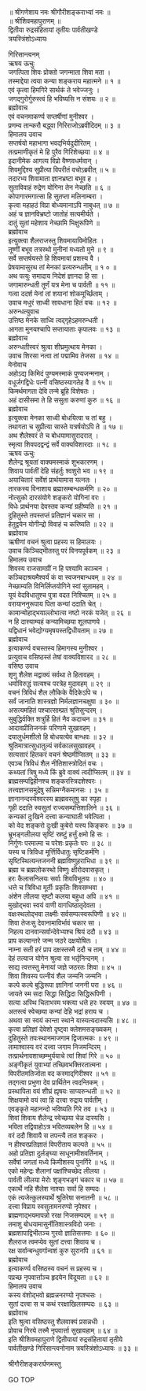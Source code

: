 
  
॥ श्रीगणेशाय नमः श्रीगौरीशङ्कराभ्यां नमः ॥  
॥ श्रीशिवमहापुराणम् ॥  
द्वितीया रुद्रसंहितायां तृतीयः पार्वतीखण्डे  
त्रयस्त्रिंशोऽध्यायः  
  
गिरिसान्त्वनम्  
ऋषय ऊचुः  
जगत्पिता शिवः प्रोक्तो जगन्माता शिवा मता ।  
तस्माद्देया त्वया कन्या शङ्कराय महात्मने ॥ १ ॥  
एवं कृत्वा हिमगिरे सार्थकं ते भवेज्जनुः ।  
जगद्‌गुरोर्गुरुस्त्वं हि भविष्यसि न संशयः ॥ २ ॥  
ब्रह्मोवाच  
एवं वचनमाकर्ण्य सप्तर्षीणां मुनीश्वर ।  
प्रणम्य तान्करौ बद्ध्वा गिरिराजोऽब्रवीदिदम् ॥ ३ ॥  
हिमालय उवाच  
सप्तर्षयो महाभागा भवद्‌भिर्यदुदीरितम् ।  
तत्प्रमाणीकृतं मे हि पुरैव गिरिशेच्छया ॥ ४ ॥  
इदानीमेक आगत्य विप्रो वैष्णवधर्मवान् ।  
शिवमुद्दिश्य सुप्रीत्या विपरीतं वचोऽब्रवीत् ॥ ५ ॥  
तदारभ्य शिवामाता ज्ञानभ्रष्टा बभूव ह ।  
सुताविवाहं रुद्रेण योगिना तेन नेच्छति ॥ ६ ॥  
कोपागारमगात्सा हि सुतप्ता मलिनाम्बरा ।  
कृत्वा महाहठं विप्रा बोध्यमानाऽपि नाबुधत् ॥ ७ ॥  
अहं च ज्ञानविभ्रष्टो जातोहं सत्यमीर्यते ।  
दातुं सुतां महेशाय नेच्छामि भिक्षुरूपिणे ॥  
ब्रह्मोवाच  
इत्युक्त्वा शैलराजस्तु शिवमायाविमोहितः ।  
तूष्णीं बभूव तत्रस्थो मुनीनां मध्यतो मुने ॥ ९ ॥  
सर्वे सप्तर्षयस्ते हि शिवमायां प्रशस्य वै ।  
प्रेषयामासुरथ तां मेनकां प्रत्यरुन्धतीम् ॥ १ ० ॥  
अथ पत्युः समादाय निदेशं ज्ञानदा हि सा ।  
जगामारुन्धती तूर्णं यत्र मेना च पार्वती ॥ ११ ॥  
गत्वा ददर्श मेनां तां शयानां शोकमूर्च्छिताम् ।  
उवाच मधुरं साध्वी सावधाना हितं वचः ॥ १२ ॥  
अरुन्धत्युवाच  
उत्तिष्ठ मेनके साध्वि त्वद्‌गृहेऽहमरुन्धती ।  
आगता मुनयश्चापि सप्तायाताः कृपालवः ॥ १३ ॥  
ब्रह्मोवाच  
अरुन्धतीस्वरं श्रुत्वा शीघ्रमुत्थाय मेनका ।  
उवाच शिरसा नत्वा तां पद्मामिव तेजसा ॥ १४ ॥  
मेनोवाच  
अहोऽद्य किमिदं पुण्यमस्माकं पुण्यजन्मनाम् ।  
वधूर्जगद्विधेः पत्नी वसिष्ठस्यागतेह वै ॥ १५ ॥  
किमर्थमागता देवि तन्मे ब्रूहि विशेषतः ।  
अहं दासीसमा ते हि ससुता करुणां कुरु ॥ १६ ॥  
ब्रह्मोवाच  
इत्युक्त्वा मेनका साध्वी बोधयित्वा च तां बहु ।  
तथागता च सुप्रीत्या सास्ते यत्रर्षयोऽपि ते ॥ १७ ॥  
अथ शैलेश्वरं ते च बोधयामासुरादरात् ।  
स्मृत्वा शिवपदद्वन्द्वं सर्वे वाक्यविशारदाः ॥ १८ ॥  
ऋषय ऊचुः  
शैलेन्द्र श्रूयतां वाक्यमस्माकं शुभकारणम् ।  
शिवाय पार्वतीं देहि संहर्तुः श्वशुरो भव ॥ १९ ॥  
अयाचितारं सर्वेशं प्रार्थयामास यत्नतः ।  
तारकस्य विनाशाय ब्रह्मासम्बन्धकर्मणि ॥ २० ॥  
नोत्सुको दारसंयोगे शङ्करो योगिनां वरः ।  
विधेः प्रार्थनया देवस्तव कन्यां ग्रहीष्यति ॥ २१ ॥  
दुहितुस्ते तपस्तप्तं प्रतिज्ञानं चकार सा ।  
हेतुद्वयेन योगीन्द्रो विवाहं च करिष्यति ॥ २२ ॥  
ब्रह्मोवाच  
ऋषीणां वचनं श्रुत्वा प्रहस्य स हिमालयः ।  
उवाच किञ्चिद्‌भीतस्तु परं विनयपूर्वकम् ॥ २३ ॥  
हिमालय उवाच  
शिवस्य राजसामग्रीं न हि पश्यामि काञ्चन ।  
कञ्चिदाश्रयमैश्वर्यं कं वा स्वजनबान्धवम् ॥ २४ ॥  
नेच्छाम्यति विनिर्लिप्तयोगिने स्वां सुतामहम् ।  
यूयं वेदविधातुश्च पुत्रा वदत निश्चितम् ॥ २५ ॥  
वरायाननुरूपाय पिता कन्यां ददाति चेत् ।  
कामान्मोहाद्‌भयाल्लोभात्स नष्टो नरकं यजेत् ॥ २६ ॥  
न हि दास्याम्यहं कन्यामिच्छया शूलपाणये ।  
यद्विधानं भवेद्योग्यमृषयस्तद्विधीयताम् ॥ २७ ॥  
ब्रह्मोवाच  
इत्याकर्ण्य वचस्तस्य हिमागस्य मुनीश्वर ।  
प्रत्युवाच वसिष्ठस्तं तेषां वाक्यविशारद ॥ २८ ॥  
वसिष्ठ उवाच  
शृणु शैलेश मद्वाक्यं सर्वथा ते हितावहम् ।  
धर्माविरुद्धं सत्यश्च परत्रेह मुदावहम् ॥ २९ ॥  
वचनं त्रिविधं शैल लौकिके वैदिकेऽपि च ।  
सर्वं जानाति शास्त्रज्ञो निर्मलज्ञानचक्षुषा ॥ ३० ॥  
असत्यमहितं पश्चात्साम्प्रतं श्रुतिसुन्दरम् ।  
सुबुद्धिर्वक्ति शत्रुर्हि हितं नैव कदाचन ॥ ३१ ॥  
आदावप्रीतिजनकं परिणामे सुखावहम् ।  
दयालुर्धमशीलो हि बोधयत्येव बान्धवः ॥ ३२ ॥  
श्रुतिमात्रात्सुधातुल्यं सर्वकालसुखावहम् ।  
सत्यसारं हितकरं वचनं श्रेष्ठमीप्सितम् ॥ ३३ ॥  
एवञ्च त्रिविधं शैल नीतिशास्त्रोदितं वचः ।  
कथ्यतां त्रिषु मध्ये किं ब्रुवे वाक्यं त्वदीप्सितम् ॥ ३४ ॥  
ब्राह्मसम्पद्विहीनश्च शङ्करस्त्रिदशेश्वरः ।  
तत्त्वज्ञानसमुद्रेषु सन्निमग्नैकमानसः । ३५ ॥  
ज्ञानानन्दस्येश्वरस्य ब्राह्मवस्तुषु का स्पृहा ।  
गृही ददाति स्वसुतां राज्यसम्पत्तिशालिने ॥ ३६ ॥  
कन्यकां दुःखिने दत्त्वा कन्याघाती भवेत्पिता ।  
को वेद शङ्करो दुःखी कुबेरो यस्य किङ्‌करः ॥ ३७ ॥  
भ्रूभङ्‌गलीलया सृष्टिं स्रष्टुं हर्त्तुं क्षमो हि सः ।  
निर्गुणः परमात्मा च परेशः प्रकृतेः परः ॥ ३८ ॥  
यस्य च त्रिविधा मूर्त्तिर्विधातुः सृष्टिकर्मणि ।  
सृष्टिस्थित्यन्तजननी ब्रह्मविष्णुहराभिधा ॥ ३९ ॥  
ब्रह्मा च ब्रह्मलोकस्थो विष्णुः क्षीरोदवासकृत् ।  
हरः कैलासनिलयः सर्वाः शिवविभूतयः ॥ ४० ॥  
धत्ते च त्रिविधा मूर्तीः प्रकृतिः शिवसम्भवा ।  
अंशेन लीलया सृष्टौ कलया बहुधा अपि ॥ ४१ ॥  
मुखोद्‌भवा स्वयं वाणी वागधिष्ठातृदेवता ।  
वक्षःस्थलोद्‌भवा लक्ष्मीः सर्वसम्पत्स्वरूपिणी ॥ ४२ ॥  
शिवा तेजःसु देवानामाविर्भावं चकार सा ।  
निहत्य दानवान्सर्वान्देवेभ्यश्च श्रियं ददौ ॥ ४३ ॥  
प्राप कल्पान्तरे जन्म जठरे दक्षयोषितः ।  
नाम्ना सती हरं प्राप दक्षस्तस्मै ददौ च ताम् ॥ ४४ ॥  
देहं तत्याज योगेन श्रुत्वा सा भर्तृनिन्दनम् ।  
साद्य त्वत्तस्तु मेनायां जज्ञे जठरतः शिवा ॥ ४५ ॥  
शिवा शिवस्य पत्नीयं शैल जन्मनि जन्मनि ।  
कल्पे कल्पे बुद्धिरूपा ज्ञानिनां जननी परा ॥ ४६ ॥  
जायते स्म सदा सिद्धा सिद्धिदा सिद्धिरूपिणी ।  
सत्या अस्थि चिताभस्म भक्त्या धत्ते हरः स्वयम् ॥ ४७ ॥  
अतस्त्वं स्वेच्छया कन्यां देहि भद्रां हराय च ।  
अथवा सा स्वयं कान्ता स्थाने यास्यत्यदास्यसि ॥ ४८ ॥  
कृत्वा प्रतिज्ञां देवेशो दृष्ट्वा क्लेशमसङ्‌ख्यकम् ।  
दुहितुस्ते तपःस्थानमाजगाम द्विजात्मकः ॥ ४९ ॥  
तामाश्वास्य वरं दत्त्वा जगाम निजमन्दिरम् ।  
तत्प्रार्थनावशाच्छम्भुर्ययाचे त्वां शिवां गिरे ॥ ५० ॥  
अङ्‌गीकृतं युवाभ्यां तच्छिवभक्तिरतात्मना ।  
विपरीतमतिर्जाता वद कस्माद्‌गिरीश्वर ॥ ५१ ॥  
तद्‌गत्वा प्रभुणा देव प्रार्थितेन त्वदन्तिकम् ।  
प्रस्थापिता वयं शीघ्रं ह्यृषयः साप्यरुन्धती ॥ ५२ ॥  
शिक्षयामो वयं त्वा हि दत्त्वा रुद्राय पार्वतीम् ।  
एवङ्‌कृते महानन्दो भविष्यति गिरे तव ॥ ५३ ॥  
शिवां शिवाय शैलेन्द्र स्वेच्छया चेन्न दास्यसि ।  
भविता तद्विवाहोऽत्र भवितव्यबलेन हि ॥ ५४ ॥  
वरं ददौ शिवायै स तपन्त्यै तात शङ्करः ।  
न हीश्वरप्रतिज्ञातं विपरीताय कल्पते ॥ ५५ ॥  
अहो प्रतिज्ञा दुर्लङ्‌घ्या साधूनामीशवर्तिनाम् ।  
सर्वेषां जगतां मध्ये किमीशस्य पुनर्गिरे ॥ ५६ ॥  
एको महेन्द्रः शैलानां पक्षांश्चिच्छेद लीलया ।  
पार्वती लीलया मेरोः शृङ्‌गभङ्‌गं चकार च ॥ ५७ ॥  
एकार्थे नहि शैलेश नाश्याः सर्वा हि सम्पदः ।  
एकं त्यजेत्कुलस्यार्थे श्रुतिरेषा सनातनी ॥ ५८ ॥  
दत्त्वा विप्राय स्वसुतामनरण्यो नृपेश्वर ।  
ब्राह्मणाद्‌भयमापन्नो ररक्ष निजसम्पदम् ॥ ५९ ॥  
तमाशु बोधयामासुर्नीतिशास्त्रविदो जनाः ।  
ब्रह्मशापाद्विभीतञ्च गुरवो ज्ञातिसत्तमाः ॥ ६० ॥  
शैलराज त्वमप्येव सुतां दत्त्वा शिवाय च ।  
रक्ष सर्वान्बन्धुवर्गान्वशं कुरु सुरानपि ॥ ६१ ॥  
ब्रह्मोवाच  
इत्याकर्ण्य वसिष्ठस्य वचनं स प्रहस्य च ।  
पप्रच्छ नृपवार्त्ताञ्च हृदयेन विदूयता ॥ ६२ ॥  
हिमालय उवाच  
कस्य वंशोद्‌भवो ब्रह्मन्ननरण्यो नृपश्चसः ।  
सुतां दत्त्वा स च कथं ररक्षाखिलसम्पदः ॥ ६३ ॥  
ब्रह्मोवाच  
इति श्रुत्वा वसिष्ठस्तु शैलवाक्यं प्रसन्नधीः ।  
प्रोवाच गिरये तस्मै नृपवार्त्ता सुखावहाम् ॥ ६४ ॥  
इति श्रीशिवमहापुराणे द्वितीयायां रुद्रसंहितायां तृतीये  
पार्वतीखण्डे गिरिसान्त्वनोनाम त्रयस्त्रिंशोऽध्यायः ॥ ३३ ॥  
  
  
श्रीगौरीशङ्करार्पणमस्तु  
  
GO TOP
